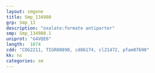 ```yaml
---
layout: smgene
title: Smp_134980
grp: Smp_13
description: "oxalate:formate antiporter"
smp: Smp_134980.1
uniprot: "G4VQE6"
length:  1074
cdd: "COG2211, TIGR00890, cd06174, cl21472, pfam07690"
kk: ns
categories: sm
---
```

